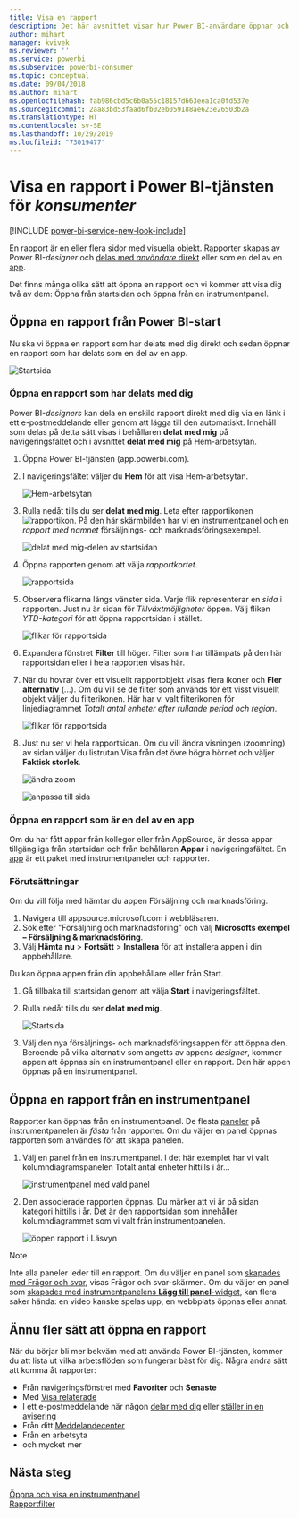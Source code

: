 ```yaml
---
title: Visa en rapport
description: Det här avsnittet visar hur Power BI-användare öppnar och visar en Power BI-rapport.
author: mihart
manager: kvivek
ms.reviewer: ''
ms.service: powerbi
ms.subservice: powerbi-consumer
ms.topic: conceptual
ms.date: 09/04/2018
ms.author: mihart
ms.openlocfilehash: fab986cbd5c6b0a55c18157d663eea1ca0fd537e
ms.sourcegitcommit: 2aa83bd53faad6fb02eb059188ae623e26503b2a
ms.translationtype: HT
ms.contentlocale: sv-SE
ms.lasthandoff: 10/29/2019
ms.locfileid: "73019477"
---
```

# <a name="view-a-report-in-the-power-bi-service-for-consumers"></a>Visa en rapport i Power BI-tjänsten för *konsumenter*

[!INCLUDE [power-bi-service-new-look-include](../includes/power-bi-service-new-look-include.md)]

En rapport är en eller flera sidor med visuella objekt. Rapporter skapas av Power BI-*designer* och [delas med *användare* direkt](end-user-shared-with-me.md) eller som en del av en [app](end-user-apps.md). 

Det finns många olika sätt att öppna en rapport och vi kommer att visa dig två av dem: Öppna från startsidan och öppna från en instrumentpanel. 

<!-- add art-->


## <a name="open-a-report-from-power-bi-home"></a>Öppna en rapport från Power BI-start
Nu ska vi öppna en rapport som har delats med dig direkt och sedan öppnar en rapport som har delats som en del av en app.

   ![Startsida](./media/end-user-report-open/power-bi-home-canvas.png)

### <a name="open-a-report-that-has-been-shared-with-you"></a>Öppna en rapport som har delats med dig
Power BI-*designers* kan dela en enskild rapport direkt med dig via en länk i ett e-postmeddelande eller genom att lägga till den automatiskt. Innehåll som delas på detta sätt visas i behållaren **delat med mig** på navigeringsfältet och i avsnittet **delat med mig** på Hem-arbetsytan.

1. Öppna Power BI-tjänsten (app.powerbi.com).

2. I navigeringsfältet väljer du **Hem** för att visa Hem-arbetsytan.  

   ![Hem-arbetsytan](./media/end-user-report-open/power-bi-select-home-new.png)
   
3. Rulla nedåt tills du ser **delat med mig**. Leta efter rapportikonen ![rapportikon](./media/end-user-report-open/power-bi-report-icon.png). På den här skärmbilden har vi en instrumentpanel och en *rapport med namnet* försäljnings- och marknadsföringsexempel. 
   
   ![delat med mig-delen av startsidan](./media/end-user-report-open/power-bi-shared-new.png)

4. Öppna rapporten genom att välja *rapportkortet*.

   ![rapportsida](./media/end-user-report-open/power-bi-open.png)

5. Observera flikarna längs vänster sida.  Varje flik representerar en *sida* i rapporten. Just nu är sidan för *Tillväxtmöjligheter* öppen. Välj fliken *YTD-kategori* för att öppna rapportsidan i stället. 

   ![flikar för rapportsida](./media/end-user-report-open/power-bi-ytd.png)

6. Expandera fönstret **Filter** till höger. Filter som har tillämpats på den här rapportsidan eller i hela rapporten visas här.

7. När du hovrar över ett visuellt rapportobjekt visas flera ikoner och **Fler alternativ** (...). Om du vill se de filter som används för ett visst visuellt objekt väljer du filterikonen. Här har vi valt filterikonen för linjediagrammet *Totalt antal enheter efter rullande period och region*.

   ![flikar för rapportsida](./media/end-user-report-open/power-bi-visual-filters.png)

6. Just nu ser vi hela rapportsidan. Om du vill ändra visningen (zoomning) av sidan väljer du listrutan Visa från det övre högra hörnet och väljer **Faktisk storlek**.

   ![ändra zoom](./media/end-user-report-open/power-bi-fit-new.png)

   ![anpassa till sida](./media/end-user-report-open/power-bi-actual.png)

### <a name="open-a-report-that-is-part-of-an-app"></a>Öppna en rapport som är en del av en app
Om du har fått appar från kollegor eller från AppSource, är dessa appar tillgängliga från startsidan och från behållaren **Appar** i navigeringsfältet. En [app](end-user-apps.md) är ett paket med instrumentpaneler och rapporter.

### <a name="prerequisites"></a>Förutsättningar
Om du vill följa med hämtar du appen Försäljning och marknadsföring.
1. Navigera till appsource.microsoft.com i webbläsaren.
1. Sök efter "Försäljning och marknadsföring" och välj **Microsofts exempel – Försäljning & marknadsföring**.
1. Välj **Hämta nu** > **Fortsätt** > **Installera** för att installera appen i din appbehållare. 

Du kan öppna appen från din appbehållare eller från Start.
1. Gå tillbaka till startsidan genom att välja **Start** i navigeringsfältet.

7. Rulla nedåt tills du ser **delat med mig**.

   ![Startsida](./media/end-user-report-open/power-bi-app.png)

8. Välj den nya försäljnings- och marknadsföringsappen för att öppna den. Beroende på vilka alternativ som angetts av appens *designer*, kommer appen att öppnas sin en instrumentpanel eller en rapport. Den här appen öppnas på en instrumentpanel.  


## <a name="open-a-report-from-a-dashboard"></a>Öppna en rapport från en instrumentpanel
Rapporter kan öppnas från en instrumentpanel. De flesta [paneler](end-user-tiles.md) på instrumentpanelen är *fästa* från rapporter. Om du väljer en panel öppnas rapporten som användes för att skapa panelen. 

1. Välj en panel från en instrumentpanel. I det här exemplet har vi valt kolumndiagramspanelen Totalt antal enheter hittills i år...

    ![instrumentpanel med vald panel](./media/end-user-report-open/power-bi-dashboard.png)

2.  Den associerade rapporten öppnas. Du märker att vi är på sidan kategori hittills i år. Det är den rapportsidan som innehåller kolumndiagrammet som vi valt från instrumentpanelen.

    ![öppen rapport i Läsvyn](./media/end-user-report-open/power-bi-report-tabs.png)

> [!NOTE]
> Inte alla paneler leder till en rapport. Om du väljer en panel som [skapades med Frågor och svar](end-user-q-and-a.md), visas Frågor och svar-skärmen. Om du väljer en panel som [skapades med instrumentpanelens **Lägg till panel**-widget](../service-dashboard-add-widget.md), kan flera saker hända: en video kanske spelas upp, en webbplats öppnas eller annat.  


##  <a name="still-more-ways-to-open-a-report"></a>Ännu fler sätt att öppna en rapport
När du börjar bli mer bekväm med att använda Power BI-tjänsten, kommer du att lista ut vilka arbetsflöden som fungerar bäst för dig. Några andra sätt att komma åt rapporter:
- Från navigeringsfönstret med **Favoriter** och **Senaste**    
- Med [Visa relaterade](end-user-related.md)    
- I ett e-postmeddelande när någon [delar med dig](../service-share-reports.md) eller [ställer in en avisering](end-user-alerts.md)    
- Från ditt [Meddelandecenter](end-user-notification-center.md)    
- Från en arbetsyta
- och mycket mer

## <a name="next-steps"></a>Nästa steg
[Öppna och visa en instrumentpanel](end-user-dashboard-open.md)    
[Rapportfilter](end-user-report-filter.md)


